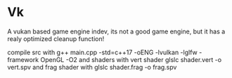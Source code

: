 # Vk
A vukan based game engine indev, its not a good game engine, but it has a realy optimized cleanup function!

compile src with g++ main.cpp -std=c++17 -oENG -lvulkan -lglfw -framework OpenGL -O2 and shaders with vert shader glslc shader.vert -o vert.spv and frag shader with glslc shader.frag -o frag.spv
